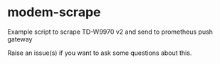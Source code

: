 # modem-scrape
Example script to scrape TD-W9970 v2 and send to prometheus push gateway

Raise an issue(s) if you want to ask some questions about this.
